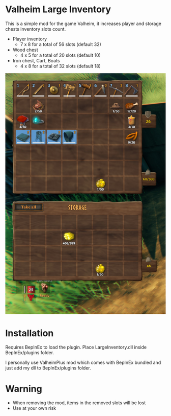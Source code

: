 # Valheim Large Inventory
This is a simple mod for the game Valheim, it increases player and storage chests inventory slots count.

* Player inventory
  * 7 x 8 for a total of 56 slots (default 32)
* Wood chest
  * 4 x 5 for a total of 20 slots (default 10)
* Iron chest, Cart, Boats
  * 4 x 8 for a total of 32 slots (default 18)

![Demo](https://raw.githubusercontent.com/Zogniton/valheim-largeinventory/master/valheim-largeinventory.jpg)

# Installation
Requires BepInEx to load the plugin.
Place LargeInventory.dll inside BepInEx/plugins folder.

I personally use ValheimPlus mod which comes with BepInEx bundled and just add my dll to BepInEx/plugins folder.

# Warning
* When removing the mod, items in the removed slots will be lost
* Use at your own risk

